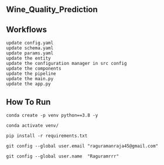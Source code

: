 ## Wine_Quality_Prediction

## Workflows
    update config.yaml
    update schema.yaml
    update params.yaml
    update the entity
    update the configuration manager in src config
    update the components
    update the pipeline
    update the main.py
    update the app.py

## How To Run    
```
conda create -p venv python==3.8 -y
```

```
conda activate venv/
```

```
pip install -r requirements.txt
```

```
git config --global user.email "raguramanraja45@gmail.com"
```

```
git config --global user.name  "Raguramrrr"
```
